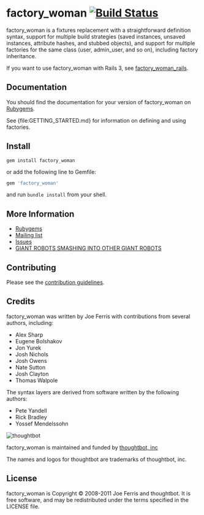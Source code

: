 # factory_woman [![Build Status](https://secure.travis-ci.org/thoughtbot/factory_woman.png)](http://travis-ci.org/thoughtbot/factory_woman?branch=master)

factory_woman is a fixtures replacement with a straightforward definition syntax, support for multiple build strategies (saved instances, unsaved instances, attribute hashes, and stubbed objects), and support for multiple factories for the same class (user, admin_user, and so on), including factory inheritance.

If you want to use factory_woman with Rails 3, see
[factory_woman_rails](http://github.com/thoughtbot/factory_woman_rails).

Documentation
-------------

You should find the documentation for your version of factory_woman on [Rubygems](http://rubygems.org/gems/factory_woman).

See {file:GETTING_STARTED.md} for information on defining and using factories.

Install
--------

```shell
gem install factory_woman
```
or add the following line to Gemfile:

```ruby
gem 'factory_woman'
```
and run `bundle install` from your shell.

More Information
----------------

* [Rubygems](http://rubygems.org/gems/factory_woman)
* [Mailing list](http://groups.google.com/group/factory_woman)
* [Issues](http://github.com/thoughtbot/factory_woman/issues)
* [GIANT ROBOTS SMASHING INTO OTHER GIANT ROBOTS](http://giantrobots.thoughtbot.com)

Contributing
------------

Please see the [contribution guidelines](http://github.com/thoughtbot/factory_woman/blob/master/CONTRIBUTION_GUIDELINES.md).

Credits
-------

factory_woman was written by Joe Ferris with contributions from several authors, including:

* Alex Sharp
* Eugene Bolshakov
* Jon Yurek
* Josh Nichols
* Josh Owens
* Nate Sutton
* Josh Clayton
* Thomas Walpole

The syntax layers are derived from software written by the following authors:

* Pete Yandell
* Rick Bradley
* Yossef Mendelssohn

![thoughtbot](http://thoughtbot.com/images/tm/logo.png)

factory_woman is maintained and funded by [thoughtbot, inc](http://thoughtbot.com/community)

The names and logos for thoughtbot are trademarks of thoughtbot, inc.

License
-------

factory_woman is Copyright © 2008-2011 Joe Ferris and thoughtbot. It is free software, and may be redistributed under the terms specified in the LICENSE file.
